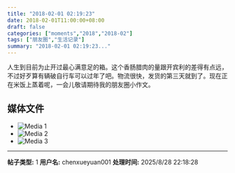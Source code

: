 ```yaml
---
title: "2018-02-01 02:19:23"
date: 2018-02-01T11:00:00+08:00
draft: false
categories: ["moments","2018","2018-02"]
tags: ["朋友圈","生活记录"]
summary: "2018-02-01 02:19:23..."
---
```


人生到目前为止开过最心满意足的箱。这个香肠腊肉的量跟开宾利的差得有点远，不过好歹算有辆破自行车可以过年了吧。物流很快，发货的第三天就到了。现在正在米饭上蒸着呢，一会儿敬请期待我的朋友圈小作文。

## 媒体文件

- ![Media 1](/Moments/photos/2018-02-01/201802010219230.jpg)
- ![Media 2](/Moments/photos/2018-02-01/201802010219231.jpg)
- ![Media 3](/Moments/photos/2018-02-01/201802010219232.jpg)

---

**帖子类型:** 1
**用户名:** chenxueyuan001
**处理时间:** 2025/8/28 22:18:28